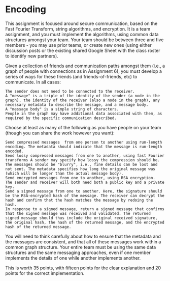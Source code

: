 # Encoding
This assignment is focused around secure communication, based on the Fast Fourier Transform, string algorithms, and encryption. It is a team assignment, and you must implement the algorithms, using common data structures amongst your team.  Your team should be between three and five members - you may use prior teams, or create new ones (using either discussion posts or the existing shared Google Sheet with the class roster to identify new partners).

Given a collection of friends and communication paths amongst them (i.e., a graph of people with connections as in Assignment 6), you must develop a series of ways for these friends (and friends-of-friends, etc) to communicate. In all cases:

    The sender does not need to be connected to the receiver.  
    A "message" is a triple of the identity of the sender (a node in the graph), the identity of the receiver (also a node in the graph), any necessary metadata to describe the message, and a message body.
    A "message body" is a simple string of characters.
    People in the graph may have additional data associated with them, as required by the specific communication described.

Choose at least as many of the following as you have people on your team (though you can share the work however you want):

    Send compressed messages  from one person to another using run-length encoding. The metadata should indicate that the message is run-length encoded.
    Send lossy compressed messages from one to another, using fast Fourier transforms A sender may specify how lossy the compression should be. The messages should be "blurry", i.e., fine details can be lost and not sent. The metadata specifies how long the original message was (which will be longer than the actual message body).
    Send encrypted messages from one to another, using RSA encryption.  The sender and receiver will both need both a public key and a private key.
    Send a signed message from one to another. Here, the signature should be the RSA-encrypted hash of the message. The receiver can decrypt the hash and confirm that the hash matches the message by redoing the hash.
    In response to a signed message, return a signed message that confirms that the signed message was received and validated. The returned signed message should thus include the original received signature, the original hash, the hash of the returned message, and the encrypted hash of the returned message.

You will need to think carefully about how to ensure that the metadata and the messages are consistent, and that all of these messages work within a common graph structure. Your entire team must be using the same data structures and the same messaging approaches, even if one member implements the details of one while another implements another.

This is worth 35 points, with fifteen points for the clear explanation and 20 points for the correct implementation.
